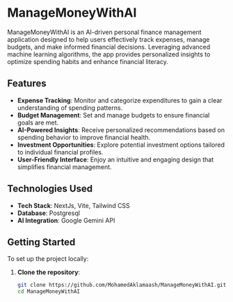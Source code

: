# ManageMoneyWithAI

ManageMoneyWithAI is an AI-driven personal finance management application designed to help users effectively track expenses, manage budgets, and make informed financial decisions. Leveraging advanced machine learning algorithms, the app provides personalized insights to optimize spending habits and enhance financial literacy.

## Features

- **Expense Tracking**: Monitor and categorize expenditures to gain a clear understanding of spending patterns.
- **Budget Management**: Set and manage budgets to ensure financial goals are met.
- **AI-Powered Insights**: Receive personalized recommendations based on spending behavior to improve financial health.
- **Investment Opportunities**: Explore potential investment options tailored to individual financial profiles.
- **User-Friendly Interface**: Enjoy an intuitive and engaging design that simplifies financial management.

## Technologies Used

- **Tech Stack**: NextJs, Vite, Tailwind CSS
- **Database**: Postgresql
- **AI Integration**: Google Gemini API

## Getting Started

To set up the project locally:

1. **Clone the repository**:
   ```bash
   git clone https://github.com/MohamedAklamaash/ManageMoneyWithAI.git
   cd ManageMoneyWithAI
